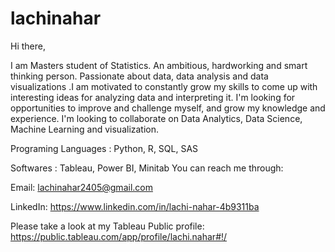 # lachinahar
Hi there,

I am Masters student of Statistics. An ambitious, hardworking and smart thinking person.  Passionate about data, data analysis and data visualizations .I am motivated to constantly grow my skills to come up with interesting ideas for analyzing data and interpreting it. I'm looking for opportunities to improve and challenge myself, and grow my knowledge and experience. I'm looking to collaborate on Data Analytics, Data Science, Machine Learning and visualization. 

Programing Languages : Python, R, SQL, SAS

Softwares : Tableau, Power BI, Minitab
You can reach me through:

Email: lachinahar2405@gmail.com

LinkedIn: https://www.linkedin.com/in/lachi-nahar-4b9311ba

Please take a look at my Tableau Public profile: https://public.tableau.com/app/profile/lachi.nahar#!/



